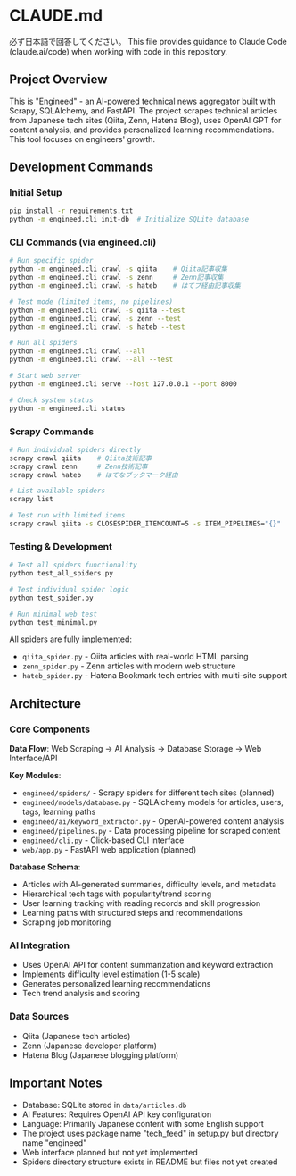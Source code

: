 # CLAUDE.md
必ず日本語で回答してください。
This file provides guidance to Claude Code (claude.ai/code) when working with code in this repository.

## Project Overview

This is "Engineed" - an AI-powered technical news aggregator built with Scrapy, SQLAlchemy, and FastAPI. The project scrapes technical articles from Japanese tech sites (Qiita, Zenn, Hatena Blog), uses OpenAI GPT for content analysis, and provides personalized learning recommendations.
This tool focuses on engineers' growth.

## Development Commands

### Initial Setup
```bash
pip install -r requirements.txt
python -m engineed.cli init-db  # Initialize SQLite database
```

### CLI Commands (via engineed.cli)
```bash
# Run specific spider
python -m engineed.cli crawl -s qiita    # Qiita記事収集
python -m engineed.cli crawl -s zenn     # Zenn記事収集
python -m engineed.cli crawl -s hateb    # はてブ経由記事収集

# Test mode (limited items, no pipelines)
python -m engineed.cli crawl -s qiita --test
python -m engineed.cli crawl -s zenn --test
python -m engineed.cli crawl -s hateb --test

# Run all spiders
python -m engineed.cli crawl --all
python -m engineed.cli crawl --all --test

# Start web server
python -m engineed.cli serve --host 127.0.0.1 --port 8000

# Check system status
python -m engineed.cli status
```

### Scrapy Commands
```bash
# Run individual spiders directly
scrapy crawl qiita    # Qiita技術記事
scrapy crawl zenn     # Zenn技術記事
scrapy crawl hateb    # はてなブックマーク経由

# List available spiders
scrapy list

# Test run with limited items
scrapy crawl qiita -s CLOSESPIDER_ITEMCOUNT=5 -s ITEM_PIPELINES="{}"
```

### Testing & Development
```bash
# Test all spiders functionality
python test_all_spiders.py

# Test individual spider logic
python test_spider.py

# Run minimal web test
python test_minimal.py
```

All spiders are fully implemented:
- `qiita_spider.py` - Qiita articles with real-world HTML parsing
- `zenn_spider.py` - Zenn articles with modern web structure
- `hateb_spider.py` - Hatena Bookmark tech entries with multi-site support

## Architecture

### Core Components

**Data Flow**: Web Scraping → AI Analysis → Database Storage → Web Interface/API

**Key Modules**:
- `engineed/spiders/` - Scrapy spiders for different tech sites (planned)
- `engineed/models/database.py` - SQLAlchemy models for articles, users, tags, learning paths
- `engineed/ai/keyword_extractor.py` - OpenAI-powered content analysis
- `engineed/pipelines.py` - Data processing pipeline for scraped content
- `engineed/cli.py` - Click-based CLI interface
- `web/app.py` - FastAPI web application (planned)

**Database Schema**:
- Articles with AI-generated summaries, difficulty levels, and metadata
- Hierarchical tech tags with popularity/trend scoring
- User learning tracking with reading records and skill progression
- Learning paths with structured steps and recommendations
- Scraping job monitoring

### AI Integration
- Uses OpenAI API for content summarization and keyword extraction
- Implements difficulty level estimation (1-5 scale)
- Generates personalized learning recommendations
- Tech trend analysis and scoring

### Data Sources
- Qiita (Japanese tech articles)
- Zenn (Japanese developer platform)
- Hatena Blog (Japanese blogging platform)

## Important Notes

- Database: SQLite stored in `data/articles.db`
- AI Features: Requires OpenAI API key configuration
- Language: Primarily Japanese content with some English support
- The project uses package name "tech_feed" in setup.py but directory name "engineed"
- Web interface planned but not yet implemented
- Spiders directory structure exists in README but files not yet created